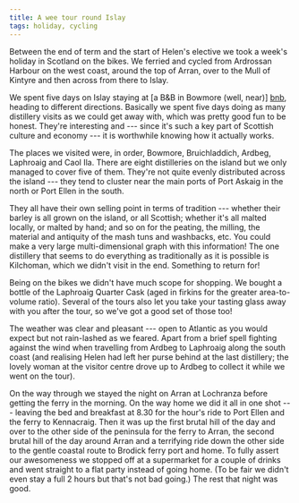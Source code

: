 ```yaml
---
title: A wee tour round Islay
tags: holiday, cycling
---
```

Between the end of term and the start of Helen's elective we took a week's
holiday in Scotland on the bikes. We ferried and cycled from Ardrossan
Harbour on the west coast, around the top of Arran, over to the Mull of
Kintyre and then across from there to Islay.

We spent five days on Islay staying at [a B&B in Bowmore (well, near)] [bnb],
heading to different directions. Basically we spent five days doing as
many distillery visits as we could get away with, which was pretty good
fun to be honest. They're interesting and --- since it's such a key part
of Scottish culture and economy --- it is worthwhile knowing how it
actually works.

[bnb]: <http://www.dha-urlar-bed-and-breakfast.co.uk/>
    "Dha Urlar bed & breakfast"

The places we visited were, in order, Bowmore, Bruichladdich, Ardbeg,
Laphroaig and Caol Ila. There are eight distilleries on the island but we
only managed to cover five of them. They're not quite evenly distributed
across the island --- they tend to cluster near the main ports of Port
Askaig in the north or Port Ellen in the south.

They all have their own selling point in terms of tradition --- whether
their barley is all grown on the island, or all Scottish; whether it's all
malted locally, or malted by hand; and so on for the peating, the milling,
the material and antiquity of the mash tuns and washbacks, etc. You could
make a very large multi-dimensional graph with this information! The one
distillery that seems to do everything as traditionally as it is possible
is Kilchoman, which we didn't visit in the end. Something to return for!

Being on the bikes we didn't have much scope for shopping. We bought a
bottle of the Laphroaig Quarter Cask (aged in firkins for the greater
area-to-volume ratio). Several of the tours also let you take your tasting
glass away with you after the tour, so we've got a good set of those too!

The weather was clear and pleasant --- open to Atlantic as you would
expect but not rain-lashed as we feared. Apart from a brief spell fighting
against the wind when travelling from Ardbeg to Laphroaig along the south
coast (and realising Helen had left her purse behind at the last
distillery; the lovely woman at the visitor centre drove up to Ardbeg
to collect it while we went on the tour).

On the way through we stayed the night on Arran at Lochranza before
getting the ferry in the morning. On the way home we did it all in one
shot --- leaving the bed and breakfast at 8.30 for the hour's ride to Port
Ellen and the ferry to Kennacraig. Then it was up the first brutal hill of
the day and over to the other side of the peninsula for the ferry to
Arran, the second brutal hill of the day around Arran and a terrifying
ride down the other side to the gentle coastal route to Brodick ferry port
and home. To fully assert our awesomeness we stopped off at a supermarket
for a couple of drinks and went straight to a flat party instead of going
home. (To be fair we didn't even stay a full 2 hours but that's not bad
going.) The rest that night was good.
